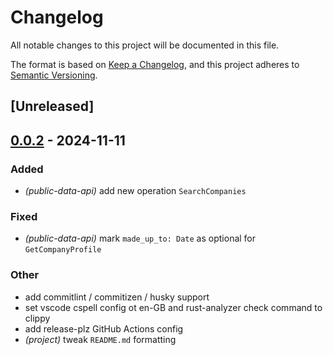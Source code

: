 # Changelog

All notable changes to this project will be documented in this file.

The format is based on [Keep a Changelog](https://keepachangelog.com/en/1.0.0/),
and this project adheres to [Semantic Versioning](https://semver.org/spec/v2.0.0.html).

## [Unreleased]

## [0.0.2](https://github.com/beaumontjonathan/companies-house-api-rs/compare/v0.0.1...v0.0.2) - 2024-11-11

### Added

- *(public-data-api)* add new operation `SearchCompanies`

### Fixed

- *(public-data-api)* mark `made_up_to: Date` as optional for `GetCompanyProfile`

### Other

- add commitlint / commitizen / husky support
- set vscode cspell config ot en-GB and rust-analyzer check command to clippy
- add release-plz GitHub Actions config
- *(project)* tweak `README.md` formatting

